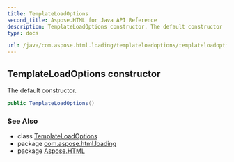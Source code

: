 ```yaml
---
title: TemplateLoadOptions
second_title: Aspose.HTML for Java API Reference
description: TemplateLoadOptions constructor. The default constructor
type: docs

url: /java/com.aspose.html.loading/templateloadoptions/templateloadoptions/
---
```

## TemplateLoadOptions constructor

The default constructor.

```java
public TemplateLoadOptions()
```

### See Also

* class [TemplateLoadOptions](../)
* package [com.aspose.html.loading](../../../com.aspose.html.loading/)
* package [Aspose.HTML](../../../)
